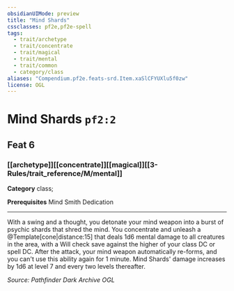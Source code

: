 ```yaml
---
obsidianUIMode: preview
title: "Mind Shards"
cssclasses: pf2e,pf2e-spell
tags:
  - trait/archetype
  - trait/concentrate
  - trait/magical
  - trait/mental
  - trait/common
  - category/class
aliases: "Compendium.pf2e.feats-srd.Item.xaSlCFYUXlu5f0zw"
license: OGL
---
```

# Mind Shards `pf2:2`
## Feat 6
### [[archetype]][[concentrate]][[magical]][[3-Rules/trait_reference/M/mental]]

**Category** class; 



**Prerequisites** Mind Smith Dedication
* * *
With a swing and a thought, you detonate your mind weapon into a burst of psychic shards that shred the mind. You concentrate and unleash a @Template\[cone|distance:15\] that deals 1d6 mental damage to all creatures in the area, with a Will check save against the higher of your class DC or spell DC. After the attack, your mind weapon automatically re-forms, and you can't use this ability again for 1 minute. Mind Shards' damage increases by 1d6 at level 7 and every two levels thereafter.

*Source: Pathfinder Dark Archive*
*OGL*